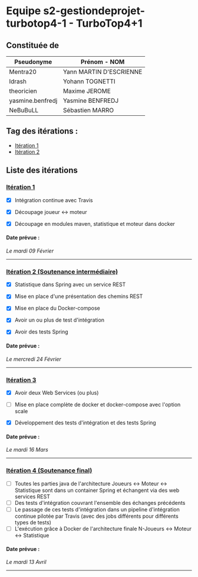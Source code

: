 # Equipe s2-gestiondeprojet-turbotop4-1 - TurboTop4+1

## Constituée de
| Pseudonyme  | Prénom - NOM |
| ----------- | ------------ |
| Mentra20  | Yann MARTIN D'ESCRIENNE  |
| Idrash | Yohann TOGNETTI |
| theoricien  | Maxime JEROME  |
| yasmine.benfredj | Yasmine BENFREDJ |
| NeBuBuLL | Sébastien MARRO |

## Tag des itérations : 
- [Itération 1](https://github.com/uca-m1informatique-softeng/s2-gestiondeprojet-turbotop4-1/tree/LIVRAISON1)  
- [Itération 2](https://github.com/uca-m1informatique-softeng/s2-gestiondeprojet-turbotop4-1/tree/LIVRAISON2)  


## Liste des itérations

### [Itération 1](https://github.com/uca-m1informatique-softeng/s2-gestiondeprojet-turbotop4-1/milestone/1)
- [X] Intégration continue avec Travis   
- [X] Découpage joueur ↔ moteur   
- [X] Découpage en modules maven, statistique et moteur dans docker   


#### Date prévue :  

*Le mardi 09 Février*  

-----------------------------------------------

### [Itération 2 (Soutenance intermédiaire)](https://github.com/uca-m1informatique-softeng/s2-gestiondeprojet-turbotop4-1/milestone/2)
- [X] Statistique dans Spring avec un service REST  
- [X] Mise en place d'une présentation des chemins REST 
- [X] Mise en place du Docker-compose 
- [X] Avoir un ou plus de test d'intégration 
- [X] Avoir des tests Spring


#### Date prévue :  

*Le mercredi 24 Février*  

-----------------------------------------------

### [Itération 3](https://github.com/uca-m1informatique-softeng/s2-gestiondeprojet-turbotop4-1/milestone/3)
- [X] Avoir deux Web Services (ou plus) 
- [ ] Mise en place complète de docker et docker-compose avec l'option scale  
- [X] Développement des tests d'intégration et des tests Spring  


#### Date prévue :  

*Le mardi 16 Mars*  

-----------------------------------------------

### [Itération 4 (Soutenance final)](https://github.com/uca-m1informatique-softeng/s2-gestiondeprojet-turbotop4-1/milestone/4)
- [ ] Toutes les parties java de l'architecture Joueurs ↔ Moteur ↔ Statistique sont dans un container Spring et échangent via des web services REST
- [ ] Des tests d'intégration couvrant l'ensemble des échanges précédents  
- [ ] Le passage de ces tests d'intégration dans un pipeline d'intégration continue pilotée par Travis (avec des jobs différents pour différents types de tests)  
- [ ] L'exécution grâce à Docker de l'architecture finale N-Joueurs ↔ Moteur ↔ Statistique

#### Date prévue :  

*Le mardi 13 Avril*  

-----------------------------------------------

